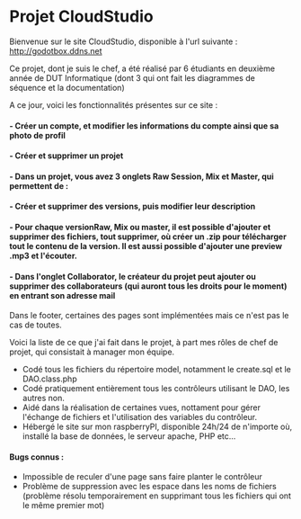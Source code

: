 # Projet CloudStudio

Bienvenue sur le site CloudStudio, disponible à l'url suivante :
 http://godotbox.ddns.net

Ce projet, dont je suis le chef, a été réalisé par 6 étudiants en deuxième année de DUT Informatique (dont 3 qui ont fait les diagrammes de séquence et la documentation)

A ce jour, voici les fonctionnalités présentes sur ce site :
#### - Créer un compte, et modifier les informations du compte ainsi que sa photo de profil
#### - Créer et supprimer un projet
#### - Dans un projet, vous avez 3 onglets Raw Session, Mix et Master, qui permettent de :
####   - Créer et supprimer des versions, puis modifier leur description
####   - Pour chaque versionRaw, Mix ou master, il est possible d'ajouter et supprimer des fichiers, tout supprimer, où créer un .zip pour télécharger tout le        contenu de la version. Il est aussi possible d'ajouter une preview .mp3 et l'écouter.
#### - Dans l'onglet Collaborator, le créateur du projet peut ajouter ou supprimer des collaborateurs (qui auront tous les droits pour le moment) en entrant son adresse mail

Dans le footer, certaines des pages sont implémentées mais ce n'est pas le cas de toutes.

Voici la liste de ce que j'ai fait dans le projet, à part mes rôles de chef de projet, qui consistait à manager mon équipe.
- Codé tous les fichiers du répertoire model, notamment le create.sql et le DAO.class.php
- Codé pratiquement entièrement tous les contrôleurs utilisant le DAO, les autres non.
- Aidé dans la réalisation de certaines vues, nottament pour gérer l'échange de fichiers et l'utilisation des variables du contrôleur.
- Hébergé le site sur mon raspberryPI, disponible 24h/24 de n'importe où, installé la base de données, le serveur apache, PHP etc...

#### Bugs connus :
- Impossible de reculer d'une page sans faire planter le contrôleur
- Problème de suppression avec les espace dans les noms de fichiers (problème résolu temporairement en supprimant tous les fichiers qui ont le même premier mot)
